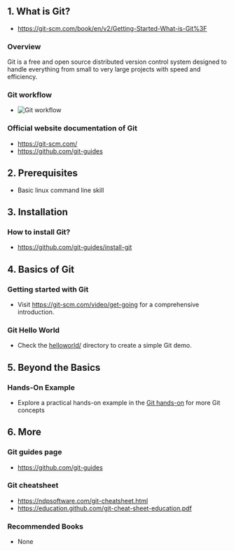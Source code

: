 ## 1. What is Git?

- https://git-scm.com/book/en/v2/Getting-Started-What-is-Git%3F

### Overview

Git is a free and open source distributed version control system designed to handle everything from small to very large projects with speed and efficiency.

### Git workflow

- ![Git workflow](https://github.com/kubernetes/community/blob/master/contributors/guide/git_workflow.png)

### Official website documentation of Git

- https://git-scm.com/
- https://github.com/git-guides

## 2. Prerequisites

- Basic linux command line skill

## 3. Installation

### How to install Git?

- https://github.com/git-guides/install-git

## 4. Basics of Git

### Getting started with Git

- Visit https://git-scm.com/video/get-going for a comprehensive introduction.

### Git Hello World

- Check the [helloworld/](./basic/hello-world/) directory to create a simple Git demo.

## 5. Beyond the Basics

### Hands-On Example

- Explore a practical hands-on example in the [Git hands-on](https://www.elastic.co/guide/en/elasticsearch/reference/current/index.html) for more Git concepts

## 6. More

### Git guides page

- https://github.com/git-guides

### Git cheatsheet

- https://ndpsoftware.com/git-cheatsheet.html
- https://education.github.com/git-cheat-sheet-education.pdf

### Recommended Books

- None
